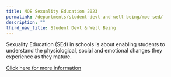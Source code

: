 ```yaml
---
title: MOE Sexuality Education 2023
permalink: /departments/student-devt-and-well-being/moe-sed/
description: ""
third_nav_title: Student Devt & Well Being
---
```

Sexuality Education (SEd) in schools is about enabling students to understand the physiological, social and emotional changes they experience as they mature. 

[Click here for more information](https://drive.google.com/file/d/1WmXN5zQm5YRq9qV0vwz_lsyZvuZggUvE/view)

